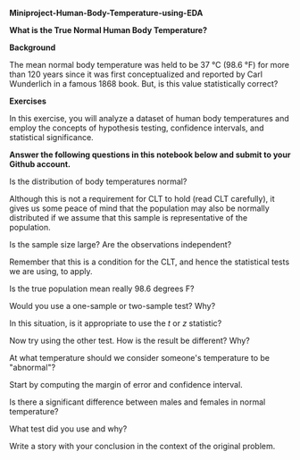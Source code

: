 **Miniproject-Human-Body-Temperature-using-EDA** 

**What is the True Normal Human Body Temperature?**  

**Background**

The mean normal body temperature was held to be 37 °C (98.6 °F) for more than 120 years since it was first conceptualized and reported by Carl Wunderlich in a famous 1868 book. But, is this value statistically correct?

**Exercises**

In this exercise, you will analyze a dataset of human body temperatures and employ the concepts of hypothesis testing, confidence intervals, and statistical significance.

**Answer the following questions in this notebook below and submit to your Github account.**

Is the distribution of body temperatures normal?

Although this is not a requirement for CLT to hold (read CLT carefully), it gives us some peace of mind that the population may also be normally distributed if we assume that this sample is representative of the population.

Is the sample size large? Are the observations independent?

Remember that this is a condition for the CLT, and hence the statistical tests we are using, to apply.

Is the true population mean really 98.6 degrees F?

Would you use a one-sample or two-sample test? Why?

In this situation, is it appropriate to use the $t$ or $z$ statistic?

Now try using the other test. How is the result be different? Why?

At what temperature should we consider someone's temperature to be "abnormal"?

Start by computing the margin of error and confidence interval.

Is there a significant difference between males and females in normal temperature?

What test did you use and why?

Write a story with your conclusion in the context of the original problem.
